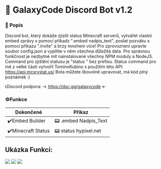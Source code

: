 # 🤖 GalaxyCode Discord Bot v1.2

### 📄 Popis

Discord bot, který dokáže zjistit status Minecraft serverů, vytvářet vlastní embed zprávy s pomocí příkadz ".embed nadpis_text", poslat pozváku s pomocí příkazu ".invite" a brzy mnohem více! Pro zprovoznení upravte soubor config.json a vyplňte v něm všechna důležitá data. Pro správnou funkčnost je nezbytné mít nainstalované všechny NPM moduly a NodeJS. Command pro zjištění statusu je "status <adresa>" bez prefixu. Status command pro mě z velké části vytvořil TominoKubino s použitím této API: https://api.mcsrvstat.us/ Bota můžete libovolně upravovat, má kód plný poznámek :)
  
  📞Discord podpora: -> https://dsc.gg/galaxycode <-
  
  ### ⚙️Funkce
                    
Dokončené  | Příkaz
------------- | -------------
✔️Embed Builder  | 📟 .embed Nadpis_Text
✔️Minecraft Status  | 📟 status hypixel.net 
  
  ## Ukázka Funkcí:
  
![](https://media.discordapp.net/attachments/865982224607871006/891044704781733908/screen.png)
![](https://media.discordapp.net/attachments/890254928621219850/891429540314902558/help.png)
![](https://media.discordapp.net/attachments/890254928621219850/891429538419081266/invite.png)
